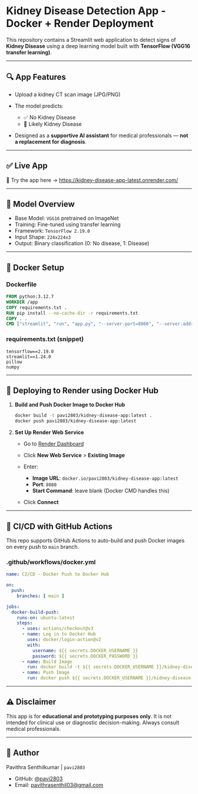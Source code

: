 # Kidney Disease Detection App - Docker + Render Deployment

This repository contains a Streamlit web application to detect signs of **Kidney Disease** using a deep learning model built with **TensorFlow (VGG16 transfer learning)**.

---

## 🔍 App Features

* Upload a kidney CT scan image (JPG/PNG)
* The model predicts:

  * ✅ No Kidney Disease
  * 🚨 Likely Kidney Disease
* Designed as a **supportive AI assistant** for medical professionals — **not a replacement for diagnosis**.

---

## ✅ Live App

🧪 Try the app here → https://kidney-disease-app-latest.onrender.com/

---

## 🧠 Model Overview

* Base Model: `VGG16` pretrained on ImageNet
* Training: Fine-tuned using transfer learning
* Framework: `TensorFlow 2.19.0`
* Input Shape: `224x224x3`
* Output: Binary classification (0: No disease, 1: Disease)

---

## 🐳 Docker Setup

### Dockerfile

```Dockerfile
FROM python:3.12.7
WORKDIR /app
COPY requirements.txt .
RUN pip install --no-cache-dir -r requirements.txt
COPY . .
CMD ["streamlit", "run", "app.py", "--server.port=8080", "--server.address=0.0.0.0"]
```

### requirements.txt (snippet)

```
tensorflow==2.19.0
streamlit==1.24.0
pillow
numpy
```

---

## 🚀 Deploying to Render using Docker Hub

1. **Build and Push Docker Image to Docker Hub**

   ```bash
   docker build -t pavi2803/kidney-disease-app:latest .
   docker push pavi2803/kidney-disease-app:latest
   ```

2. **Set Up Render Web Service**

   * Go to [Render Dashboard](https://dashboard.render.com/)
   * Click **New Web Service** > **Existing Image**
   * Enter:

     * **Image URL**: `docker.io/pavi2803/kidney-disease-app:latest`
     * **Port**: `8080`
     * **Start Command**: leave blank (Docker CMD handles this)
   * Click **Connect**

---

## 🔁 CI/CD with GitHub Actions

This repo supports GitHub Actions to auto-build and push Docker images on every push to `main` branch.

### .github/workflows/docker.yml

```yaml
name: CI/CD - Docker Push to Docker Hub

on:
  push:
    branches: [ main ]

jobs:
  docker-build-push:
    runs-on: ubuntu-latest
    steps:
      - uses: actions/checkout@v3
      - name: Log in to Docker Hub
        uses: docker/login-action@v2
        with:
          username: ${{ secrets.DOCKER_USERNAME }}
          password: ${{ secrets.DOCKER_PASSWORD }}
      - name: Build Image
        run: docker build -t ${{ secrets.DOCKER_USERNAME }}/kidney-disease-app:latest .
      - name: Push Image
        run: docker push ${{ secrets.DOCKER_USERNAME }}/kidney-disease-app:latest
```

---

## ⚠️ Disclaimer

This app is for **educational and prototyping purposes only**. It is not intended for clinical use or diagnostic decision-making. Always consult medical professionals.

---

## 👤 Author

Pavithra Senthilkumar | `pavi2803`

* GitHub: [@pavi2803](https://github.com/pavi2803)
* Email: [pavithrasenthil03@gmail.com](mailto:pavithrasenthil03@gmail.com)
